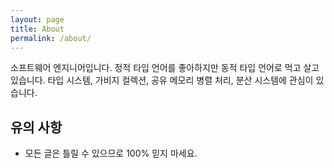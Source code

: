 ```yaml
---
layout: page
title: About
permalink: /about/
---
```


 소프트웨어 엔지니어입니다. 정적 타입 언어를 좋아하지만 동적 타입
 언어로 먹고 살고 있습니다. 타입 시스템, 가비지 컬렉션, 공유 메모리
 병렬 처리, 분산 시스템에 관심이 있습니다.

## 유의 사항
- 모든 글은 틀릴 수 있으므로 100% 믿지 마세요.
